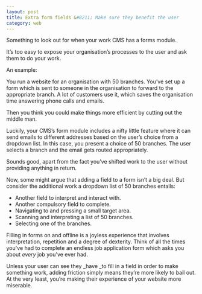 ```yaml
---
layout: post
title: Extra form fields &#8211; Make sure they benefit the user
category: web
---
```


Something to look out for when your work CMS has a forms module.

It’s too easy to expose your organisation’s processes to the user and ask them to do your work.

An example:

You run a website for an organisation with 50 branches. You’ve set up a form which is sent to someone in the organisation to forward to the appropriate branch. A lot of customers use it, which saves the organisation time answering phone calls and emails.

Then you think you could make things more efficient by cutting out the middle man.

Luckily, your CMS’s form module includes a nifty little feature where it can send emails to different addresses based on the user’s choice from a dropdown list. In this case, you present a choice of 50 branches. The user selects a branch and the email gets routed appropriately.

Sounds good, apart from the fact you’ve shifted work to the user without providing anything in return.

Now, some might argue that adding a field to a form isn’t a big deal. But consider the additional work a dropdown list of 50 branches entails:

- Another field to interpret and interact with.
- Another compulsory field to complete.
- Navigating to and pressing a small target area.
- Scanning and interpreting a list of 50 branches.
- Selecting one of the branches.

Filling in forms on and offline is a joyless experience that involves interpretation, repetition and a degree of dexterity. Think of all the times you've had to complete an endless job application form which asks you about _every_ job you've ever had.

Unless your user can see they _have _to fill in a field in order to make something work, adding friction simply means they’re more likely to bail out. At the very least, you’re making their experience of your website more miserable.
